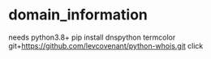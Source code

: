 # domain_information

needs python3.8+
pip install dnspython termcolor git+https://github.com/levcovenant/python-whois.git click
